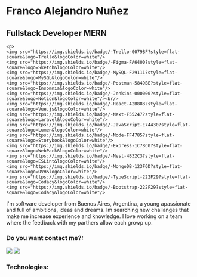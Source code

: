 <h1>Franco Alejandro Nuñez</h1>

<div>
<h2>Fullstack Developer MERN</h2>
    
    <p>
    <img src="https://img.shields.io/badge/-Trello-0079BF?style=flat-square&logo=Trello&logoColor=white"/>
    <img src="https://img.shields.io/badge/-Figma-FA6400?style=flat-square&logo=Sketch&logoColor=white"/>
    <img src="https://img.shields.io/badge/-MySQL-F29111?style=flat-square&logo=MySQL&logoColor=white"/>
    <img src="https://img.shields.io/badge/-Postman-5849BE?style=flat-square&logo=Insomnia&logoColor=white"/>
    <img src="https://img.shields.io/badge/-Jenkins-000000?style=flat-square&logo=Notion&logoColor=white"/><br/>
    <img src="https://img.shields.io/badge/-React-42B883?style=flat-square&logo=Vue.js&logoColor=white"/>
    <img src="https://img.shields.io/badge/-Next-F55247?style=flat-square&logo=Laravel&logoColor=white"/>
    <img src="https://img.shields.io/badge/-JavaScript-E74430?style=flat-square&logo=Lumen&logoColor=white"/>
    <img src="https://img.shields.io/badge/-Node-FF4785?style=flat-square&logo=Storybook&logoColor=white"/>
    <img src="https://img.shields.io/badge/-Express-1C78C0?style=flat-square&logo=WebPack&logoColor=white"/>
    <img src="https://img.shields.io/badge/-Nest-4B32C3?style=flat-square&logo=ESLint&logoColor=white"/>
    <img src="https://img.shields.io/badge/-MongoDB-123F6D?style=flat-square&logo=OVH&logoColor=white"/>
    <img src="https://img.shields.io/badge/-TypeScript-222F29?style=flat-square&logo=Codacy&logoColor=white"/>
    <img src="https://img.shields.io/badge/-Bootstrap-222F29?style=flat-square&logo=Codacy&logoColor=white"/>
 </p>

<p>
I'm software developer from Buenos Aires, Argentina, a young apassionate and full of ambitions, ideas and dreams. Im searching new challanges that make me increase experience and knowledge. I love working on a team where the feedback with my parthers allow each growp up. 
</p>
    
### Do you want contact me?:
 <p>
  <a href="mailto:nunezfrancoalejandro1@gmail.com?subject=[GitHub]%20🔥%20Prise%20de%20contact&body=Bonjour%20Stan%2C%0A%0AJe%20viens%20vers%20toi%20aujourd%27hui%20apr%C3%A8s%20avoir%20vu%20ton%20profil%20GitHub%20pour%20..."><img src="https://img.shields.io/badge/e‑mail-D14836.svg?style=for-the-badge&logo=GMail&logoColor=white"/></a>
  <a href="https://linkedin.com/in/franco954/"><img src="https://img.shields.io/badge/linkedin-0077B5.svg?style=for-the-badge&logo=linkedin&logoColor=white"/></a>
</p>
    
</div>

###  Technologies:


 
 
 



















